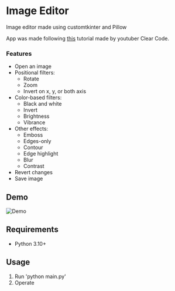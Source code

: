 # Image Editor


Image editor made using customtkinter and Pillow

App was made following [this](https://www.youtube.com/watch?v=mop6g-c5HEY&ab_channel=ClearCode) tutorial made by youtuber Clear Code.

### Features

- Open an image
- Positional filters:
  - Rotate
  - Zoom
  - Invert on x, y, or both axis
- Color-based filters:
  - Black and white
  - Invert
  - Brightness
  - Vibrance
- Other effects:
  - Emboss
  - Edges-only
  - Contour
  - Edge highlight
  - Blur
  - Contrast
- Revert changes
- Save image

## Demo

![Demo](/demo.gif)

## Requirements
- Python 3.10+

## Usage

1. Run 'python main.py'
2. Operate